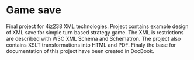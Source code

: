 # Game save
Final project for 4iz238 XML technologies.
Project contains example design of XML save for simple turn based strategy game.
The XML is restrictions are described with W3C XML Schema and Schematron.
The project also contains XSLT transformations into HTML and PDF.
Finaly the base for documentation of this project have been created in DocBook.
